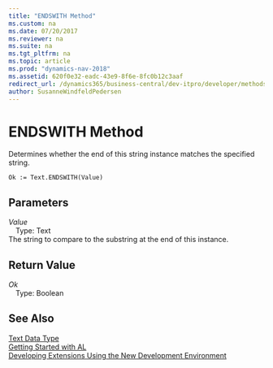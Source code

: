 ```yaml
---
title: "ENDSWITH Method"
ms.custom: na
ms.date: 07/20/2017
ms.reviewer: na
ms.suite: na
ms.tgt_pltfrm: na
ms.topic: article
ms.prod: "dynamics-nav-2018"
ms.assetid: 620f0e32-eadc-43e9-8f6e-8fc0b12c3aaf
redirect_url: /dynamics365/business-central/dev-itpro/developer/methods/devenv-al-method-reference
author: SusanneWindfeldPedersen
---
```


# ENDSWITH Method
Determines whether the end of this string instance matches the specified string.  
```  
Ok := Text.ENDSWITH(Value)  
```  
## Parameters
*Value*    
&emsp;Type: Text  
The string to compare to the substring at the end of this instance.  
  
## Return Value
*Ok*  
&emsp;Type: Boolean  
  
## See Also
[Text Data Type](../datatypes/devenv-text-data-type.md)  
[Getting Started with AL](../devenv-get-started.md)  
[Developing Extensions Using the New Development Environment](../devenv-dev-overview.md)  
